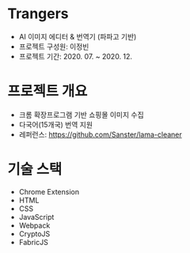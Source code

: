 # Trangers

- AI 이미지 에디터 & 번역기 (파파고 기반)
- 프로젝트 구성원: 이정빈
- 프로젝트 기간: 2020. 07. ~ 2020. 12.

# 프로젝트 개요

- 크롬 확장프로그램 기반 쇼핑몰 이미지 수집
- 다국어(15개국) 번역 지원
- 레퍼런스: https://github.com/Sanster/lama-cleaner

# 기술 스택

- Chrome Extension
- HTML
- CSS
- JavaScript
- Webpack
- CryptoJS
- FabricJS
